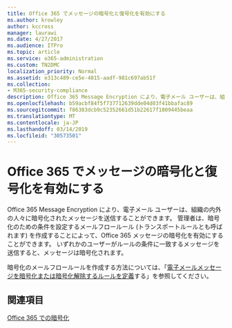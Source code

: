 ```yaml
---
title: Office 365 でメッセージの暗号化と復号化を有効にする
ms.author: krowley
author: kccross
manager: laurawi
ms.date: 4/27/2017
ms.audience: ITPro
ms.topic: article
ms.service: o365-administration
ms.custom: TN2DMC
localization_priority: Normal
ms.assetid: e313c489-ce5e-4015-aadf-981c697ab51f
ms.collection:
- M365-security-compliance
description: Office 365 Message Encryption により、電子メール ユーザーは、組織の内外の人々に暗号化されたメッセージを送信することができます。 管理者は、暗号化のための条件を設定するメールフロールール (トランスポートルールとも呼ばれます) を作成することによって、Office 365 メッセージの暗号化を有効にすることができます。
ms.openlocfilehash: b59acbf84f5f737712639dde04d03f41bbafac89
ms.sourcegitcommit: f86383dcb9c52352661d51b22617f1809445beaa
ms.translationtype: MT
ms.contentlocale: ja-JP
ms.lasthandoff: 03/14/2019
ms.locfileid: "30573501"
---
```

# <a name="enable-message-encryption-and-decryption-in-office-365"></a>Office 365 でメッセージの暗号化と復号化を有効にする

Office 365 Message Encryption により、電子メール ユーザーは、組織の内外の人々に暗号化されたメッセージを送信することができます。 管理者は、暗号化のための条件を設定するメールフロールール (トランスポートルールとも呼ばれます) を作成することによって、Office 365 メッセージの暗号化を有効にすることができます。 いずれかのユーザーがルールの条件に一致するメッセージを送信すると、メッセージは暗号化されます。
  
暗号化のメールフロールールを作成する方法については、「[電子メールメッセージを暗号化または暗号化解除するルールを定義](https://go.microsoft.com/fwlink/p/?LinkID=402846)する」を参照してください。
  
## <a name="see-also"></a>関連項目

[Office 365 での暗号化](https://go.microsoft.com/fwlink/p/?LinkID=392525)

